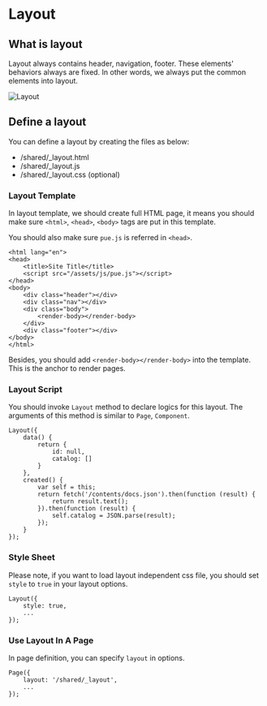 ﻿# Layout

## What is layout

Layout always contains header, navigation, footer. These elements' behaviors always are fixed. In other words, we always put the common elements into layout.

![Layout](/contents/layout/layout-1.png)

## Define a layout

You can define a layout by creating the files as below:

- /shared/_layout.html
- /shared/_layout.js
- /shared/_layout.css (optional)

### Layout Template

In layout template, we should create full HTML page, it means you should make sure `<html>`, `<head>`, `<body>` tags are put in this template.

You should also make sure `pue.js` is referred in `<head>`.

```
<html lang="en">
<head>
    <title>Site Title</title>
    <script src="/assets/js/pue.js"></script>
</head>
<body>
    <div class="header"></div>
    <div class="nav"></div>
    <div class="body">
        <render-body></render-body>
    </div>
    <div class="footer"></div>
</body>
</html>
```

Besides, you should add `<render-body></render-body>` into the template. This is the anchor to render pages.

### Layout Script

You should invoke `Layout` method to declare logics for this layout. The arguments of this method is similar to `Page`, `Component`.

```
Layout({
    data() {
        return {
            id: null,
            catalog: []
        }
    },
    created() {
        var self = this;
        return fetch('/contents/docs.json').then(function (result) {
            return result.text();
        }).then(function (result) {
            self.catalog = JSON.parse(result);
        });
    }
});
```

### Style Sheet

Please note, if you want to load layout independent css file, you should set `style` to `true` in your layout options.

```
Layout({
    style: true,
    ...
});
```

### Use Layout In A Page

In page definition, you can specify `layout` in options.

```
Page({
    layout: '/shared/_layout',
    ...
});
```